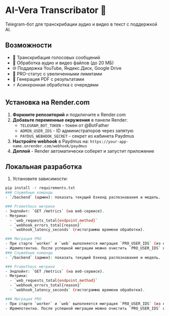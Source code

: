 # AI-Vera Transcribator 🤖

Telegram-бот для транскрибации аудио и видео в текст с поддержкой AI.

## Возможности

- 🎤 Транскрибация голосовых сообщений
- 📁 Обработка аудио и видео файлов (до 20 МБ)
- 🌐 Поддержка YouTube, Яндекс.Диск, Google Drive
- 💎 PRO-статус с увеличенными лимитами
- 📄 Генерация PDF с результатами
- ⚡ Асинхронная обработка с очередями

## Установка на Render.com

1. **Форкните репозиторий** и подключите к Render.com
2. **Добавьте переменные окружения** в панели Render:
   - `TELEGRAM_BOT_TOKEN` - токен от @BotFather
   - `ADMIN_USER_IDS` - ID администраторов через запятую
   - `PAYDUS_WEBHOOK_SECRET` - секрет из кабинета Paydmus
3. **Настройте webhook** в Paydmus на: `https://your-app-name.onrender.com/webhook/paydmus`
4. **Деплой** - Render автоматически соберет и запустит приложение

## Локальная разработка

1. Установите зависимости:
```bash
pip install -r requirements.txt
### Служебные команды
- `/backend` (админ): показать текущий бэкенд распознавания и модель.

### Prometheus метрики
- Эндпойнт: `GET /metrics` (на веб-сервисе).
- Метрики:
  - `web_requests_total{endpoint,method}`
  - `webhook_errors_total{reason}`
  - `webhook_latency_seconds` (гистограмма времени обработки).

### Миграция PRO
- При старте `worker` и `web` выполняется миграция `PRO_USER_IDS` (из env) в Redis/Postgres.
- Идемпотентна. После успешной миграции можно очистить `PRO_USER_IDS` в окружении.
### Служебные команды
- `/backend` (админ): показать текущий бэкенд распознавания и модель.

### Prometheus метрики
- Эндпойнт: `GET /metrics` (на веб-сервисе).
- Метрики:
  - `web_requests_total{endpoint,method}`
  - `webhook_errors_total{reason}`
  - `webhook_latency_seconds` (гистограмма времени обработки).

### Миграция PRO
- При старте `worker` и `web` выполняется миграция `PRO_USER_IDS` (из env) в Redis/Postgres.
- Идемпотентна. После успешной миграции можно очистить `PRO_USER_IDS` в окружении.
